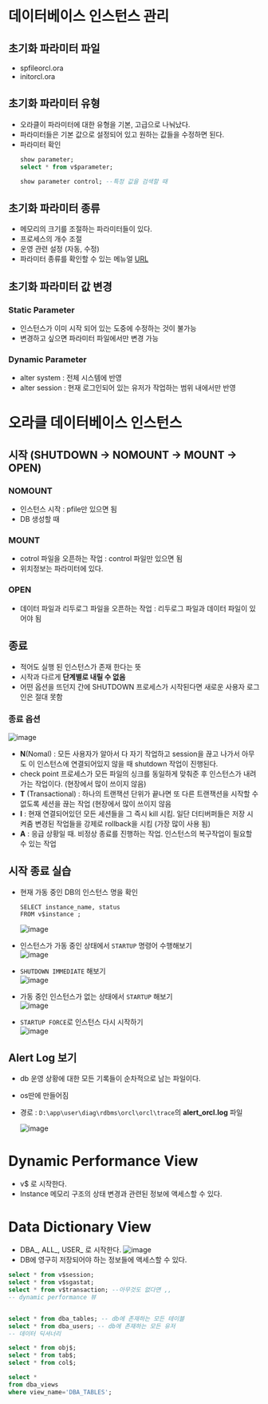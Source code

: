 # 데이터베이스 인스턴스 관리
## 초기화 파라미터 파일
* spfileorcl.ora
* initorcl.ora

## 초기화 파라미터 유형
* 오라클이 파라미터에 대한 유형을 기본, 고급으로 나눠났다.
* 파라미터들은 기본 값으로 설정되어 있고 원하는 값들을 수정하면 된다.
* 파라미터 확인
  ```sql
  show parameter;
  select * from v$parameter;
  
  show parameter control; --특정 값을 검색할 때
  ```

## 초기화 파라미터 종류
* 메모리의 크기를 조절하는 파라미터들이 있다.
* 프로세스의 개수 조절
* 운영 관련 설정 (자동, 수정)
* 파라미터 종류를 확인할 수 있는 메뉴얼 [URL](https://docs.oracle.com/database/121/REFRN/GUID-FD266F6F-D047-4EBB-8D96-B51B1DCA2D61.htm#REFRN-GUID-FD266F6F-D047-4EBB-8D96-B51B1DCA2D61)

## 초기화 파라미터 값 변경
### Static Parameter
* 인스턴스가 이미 시작 되어 있는 도중에 수정하는 것이 불가능
* 변경하고 싶으면 파라미터 파일에서만 변경 가능
### Dynamic Parameter
* alter system : 전체 시스템에 반영
* alter session : 현재 로그인되어 있는 유저가 작업하는 범위 내에서만 반영


# 오라클 데이터베이스 인스턴스
## 시작 (SHUTDOWN → NOMOUNT → MOUNT → OPEN)
### NOMOUNT
* 인스턴스 시작 : pfile만 있으면 됨
* DB 생성할 때
### MOUNT
* cotrol 파일을 오픈하는 작업 : control 파일만 있으면 됨
* 위치정보는 파라미터에 있다.
### OPEN
* 데이터 파일과 리두로그 파일을 오픈하는 작업 : 리두로그 파일과 데이터 파일이 있어야 됨

## 종료
* 적어도 실행 된 인스턴스가 존재 한다는 뜻
* 시작과 다르게 **단계별로 내릴 수 없음**
* 어떤 옵션을 뜨던지 간에 SHUTDOWN 프로세스가 시작된다면 새로운 사용자 로그인은 절대 못함
### 종료 옵션
![image](https://user-images.githubusercontent.com/79209568/115942749-b6b9df00-a4e6-11eb-8bb8-c36cf79bdbaf.png)
* **N**(Nomal) : 모든 사용자가 알아서 다 자기 작업하고 session을 끊고 나가서 아무도 이 인스턴스에 연결되어있지 않을 때 shutdown 작업이 진행된다.
* check point 프로세스가 모든 파일의 싱크를 동일하게 맞춰준 후 인스턴스가 내려가는 작업이다. (현장에서 많이 쓰이지 않음)
* **T** (Transactional) : 하나의 트랜잭션 단위가 끝나면 또 다른 트랜잭션을 시작할 수 없도록 세션을 끊는 작업 (현장에서 많이 쓰이지 않음
* **I** : 현재 연결되어있던 모든 세션들을 그 즉시 kill 시킴. 일단 더티버퍼들은 저장 시켜줌 변경된 작업들을 강제로 rollback을 시킴 (가장 많이 사용 됨)
* **A** : 응급 상황일 때. 비정상 종료를 진행하는 작업. 인스턴스의 복구작업이 필요할 수 있는 작업

## 시작 종료 실습
* 현재 가동 중인 DB의 인스턴스 명을 확인
  ```
  SELECT instance_name, status
  FROM v$instance ; 
  ```
  ![image](https://user-images.githubusercontent.com/79209568/115943591-c7208880-a4eb-11eb-9464-11da5285ba15.png)

* 인스턴스가 가동 중인 상태에서 `STARTUP` 명령어 수행해보기  
  ![image](https://user-images.githubusercontent.com/79209568/115943633-fe8f3500-a4eb-11eb-9ac2-1e63eb1faa8f.png)

* `SHUTDOWN IMMEDIATE` 해보기  
  ![image](https://user-images.githubusercontent.com/79209568/115943652-1a92d680-a4ec-11eb-880d-a2842f718dc6.png)

* 가동 중인 인스턴스가 없는 상태에서 `STARTUP` 해보기  
  ![image](https://user-images.githubusercontent.com/79209568/115943668-3c8c5900-a4ec-11eb-8fe8-e17f90fbd0a3.png)

* `STARTUP FORCE`로 인스턴스 다시 시작하기  
  ![image](https://user-images.githubusercontent.com/79209568/115943682-634a8f80-a4ec-11eb-89dd-995bcfb37a5d.png)

## Alert Log 보기
* db 운영 상황에 대한 모든 기록들이 순차적으로 남는 파일이다.
* os딴에 만들어짐
* 경로 : `D:\app\user\diag\rdbms\orcl\orcl\trace`의 **alert_orcl.log** 파일  
  
  ![image](https://user-images.githubusercontent.com/79209568/115943759-d7853300-a4ec-11eb-9259-cd9ba689a70d.png)

# Dynamic Performance View
* v$ 로 시작한다.
* Instance 메모리 구조의 상태 변경과 관련된 정보에 액세스할 수 있다.

# Data Dictionary View
* DBA_, ALL_, USER_ 로 시작한다.
  ![image](https://user-images.githubusercontent.com/79209568/115944708-3dc08480-a4f2-11eb-80c8-4d1f87662046.png)
* DB에 영구히 저장되어야 하는 정보들에 액세스할 수 있다.


```sql
select * from v$session;
select * from v$sgastat;
select * from v$transaction; --아무것도 없다면 ,,
-- dynamic performance 뷰


select * from dba_tables; -- db에 존재하는 모든 테이블
select * from dba_users; -- db에 존재하는 모든 유저
-- 데이터 딕셔너리

select * from obj$;
select * from tab$;
select * from col$;

select *
from dba_views
where view_name='DBA_TABLES';
```
